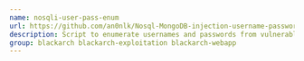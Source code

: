 ```yaml
---
name: nosqli-user-pass-enum
url: https://github.com/an0nlk/Nosql-MongoDB-injection-username-password-enumeration
description: Script to enumerate usernames and passwords from vulnerable web applications running MongoDB.
group: blackarch blackarch-exploitation blackarch-webapp
---
```

